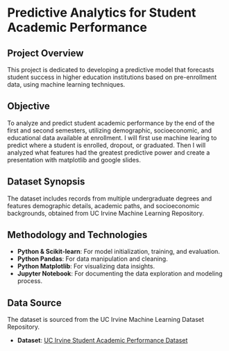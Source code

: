 # Predictive Analytics for Student Academic Performance

## Project Overview
This project is dedicated to developing a predictive model that forecasts student success in higher education institutions based on pre-enrollment data, using machine learning techniques.

## Objective
To analyze and predict student academic performance by the end of the first and second semesters, utilizing demographic, socioeconomic, and educational data available at enrollment. I will first use machine learing to predict where a student is enrolled, dropout, or graduated. Then I will analyzed what features had the greatest predictive power and create a presentation with matplotlib and google slides.

## Dataset Synopsis
The dataset includes records from multiple undergraduate degrees and features demographic details, academic paths, and socioeconomic backgrounds, obtained from UC Irvine Machine Learning Repository.

## Methodology and Technologies
- **Python & Scikit-learn**: For model initialization, training, and evaluation.
- **Python Pandas**: For data manipulation and cleaning.
- **Python Matplotlib**: For visualizing data insights.
- **Jupyter Notebook**: For documenting the data exploration and modeling process.

## Data Source
The dataset is sourced from the UC Irvine Machine Learning Dataset Repository.

- **Dataset**: [UC Irvine Student Academic Performance Dataset](http://archive.ics.uci.edu/dataset/697/predict+students+dropout+and+academic+success)
